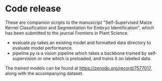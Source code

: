 # Code release

These are companion scripts to the manuscript "Self-Supervised Maize Kernel Classification and Segmentation for Embryo Identification", which has been submitted to the journal Frontiers in Plant Science.

* evaluate.py takes an existing model and formatted data directory to evaluate model performance.
* pipeline.py is a vision pipeline which takes a backbone trained by self-supervision or one which is preloaded, and trains it on labeled data.

The trained models can be found at https://zenodo.org/record/7577017, along with the accompanying dataset.

